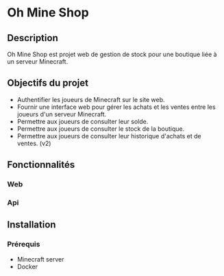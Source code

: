 # Oh Mine Shop

## Description

Oh Mine Shop est projet web de gestion de stock pour une boutique liée à un serveur Minecraft.

## Objectifs du projet
- Authentifier les joueurs de Minecraft sur le site web.
- Fournir une interface web pour gérer les achats et les ventes entre les joueurs d'un serveur Minecraft.
- Permettre aux joueurs de consulter leur solde.
- Permettre aux joueurs de consulter le stock de la boutique.
- Permettre aux joueurs de consulter leur historique d'achats et de ventes. (v2)

## Fonctionnalités

### Web

### Api

## Installation

### Prérequis
- Minecraft server
- Docker


